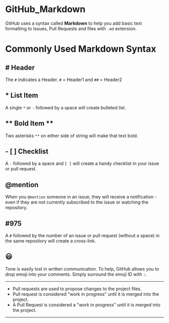 # GitHub_Markdown
 GitHub uses a syntax called **Markdown** to help you add basic text formatting to Issues, Pull Requests and files with `.md` extension.

 # Commonly Used Markdown Syntax
 
 ## # Header
 The `#` indicates a Header. `#` = Header1 and `##` = Header2

 ## * List Item 
 A single `*` or `-` followed by a space will create bulleted list.

 ## ** Bold Item ** 
 Two asterisks `**` on either side of string will make that text bold.

 ## - [ ] Checklist
 A  `-` followed by a space and `[ ]` will create a handy checklist in your issue or pull request.

 ## @mention
 When you `@mention` someone in an issue, they will receive a notification - even if they are not currently subscribed to the issue or watching the repository.

 ## #975
A `#` followed by the number of an issue or pull request (without a space) in the same repository will create a cross-link.

## :smiley:
Tone is easily lost in written communication. To help, GitHub allows you to drop emoji into your comments. Simply surround the emoji ID with `:`.

--------------------------------------------------------------------------------------------------------------------------------

- Pull requests are used to propose changes to the project files.
- Pull request is considered "work in progress" until it is merged into the project.
- A Pull Request is considered a "work in progress" until it is merged into the project.

--------------------------------------------------------------------------------------------------------------------------------
 
